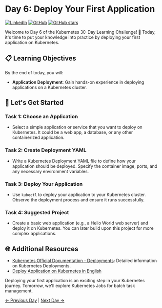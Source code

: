 # Day 6: Deploy Your First Application
[![LinkedIn](https://img.shields.io/badge/Connect%20with%20me%20on-LinkedIn-blue.svg)](https://www.linkedin.com/in/aman-devops/)
[![GitHub](https://img.shields.io/github/stars/AmanPathak-DevOps.svg?style=social)](https://github.com/AmanPathak-DevOps)
[![GitHub stars](https://img.shields.io/github/stars/AmanPathak-DevOps/30DaysOfKubernetes)](https://github.com/AmanPathak-DevOps/30DaysOfKubernetes/stargazers)

Welcome to Day 6 of the Kubernetes 30-Day Learning Challenge! 🚀 Today, it's time to put your knowledge into practice by deploying your first application on Kubernetes.

## 📋 Learning Objectives

By the end of today, you will:
- **Application Deployment**: Gain hands-on experience in deploying applications on a Kubernetes cluster.

## 🚀 Let's Get Started

### Task 1: Choose an Application
- Select a simple application or service that you want to deploy on Kubernetes. It could be a web app, a database, or any other containerized application.

### Task 2: Create Deployment YAML
- Write a Kubernetes Deployment YAML file to define how your application should be deployed. Specify the container image, ports, and any necessary environment variables.

### Task 3: Deploy Your Application
- Use `kubectl` to deploy your application to your Kubernetes cluster. Observe the deployment process and ensure it runs successfully.

### Task 4: Suggested Project
- Create a basic web application (e.g., a Hello World web server) and deploy it on Kubernetes. You can later build upon this project for more complex applications.

## 🌐 Additional Resources

- [Kubernetes Official Documentation - Deployments](https://kubernetes.io/docs/concepts/workloads/controllers/deployment/): Detailed information on Kubernetes Deployments.
- [Deploy Application on Kubernetes in English](https://youtu.be/-rDT9m1RKSA?si=ukRYcggSpOdyIGTV)

Deploying your first application is an exciting step in your Kubernetes journey. Tomorrow, we'll explore Kubernetes Jobs for batch task management.

[← Previous Day](../Day05/README.md) | [Next Day →](../Day07/README.md)